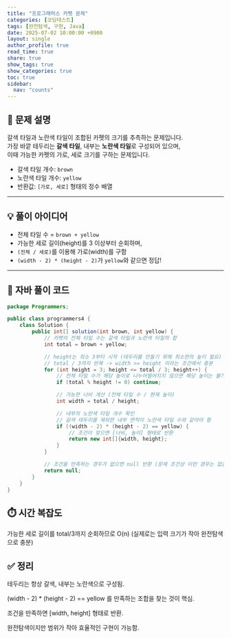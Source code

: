 ```yaml
---
title: "프로그래머스 카펫 문제"
categories: [코딩테스트]
tags: [완전탐색, 구현, Java]
date: 2025-07-02 10:00:00 +0900
layout: single
author_profile: true
read_time: true
share: true
show_tags: true
show_categories: true
toc: true
sidebar:
  nav: "counts"
---
```


## 🧩 문제 설명

갈색 타일과 노란색 타일이 조합된 카펫의 크기를 추측하는 문제입니다.  
가장 바깥 테두리는 **갈색 타일**, 내부는 **노란색 타일**로 구성되어 있으며,  
이때 가능한 카펫의 가로, 세로 크기를 구하는 문제입니다.

- 갈색 타일 개수: `brown`
- 노란색 타일 개수: `yellow`
- 반환값: `[가로, 세로]` 형태의 정수 배열

---

## 💡 풀이 아이디어

- 전체 타일 수 = `brown + yellow`
- 가능한 세로 길이(height)를 3 이상부터 순회하며,
- `(전체 / 세로)`를 이용해 가로(width)를 구함
- `(width - 2) * (height - 2)`가 `yellow`와 같으면 정답!

---

## 📄 자바 풀이 코드

```java
package Programmers;

public class programmers4 {
    class Solution {
        public int[] solution(int brown, int yellow) {
            // 카펫의 전체 타일 수는 갈색 타일과 노란색 타일의 합
            int total = brown + yellow;

            // height는 최소 3부터 시작 (테두리를 만들기 위해 최소한의 높이 필요)
            // total / 3까지 반복 -> width >= height 이라는 조건에서 충분
            for (int height = 3; height <= total / 3; height++) {
                // 전체 타일 수가 해당 높이로 나누어떨어지지 않으면 해당 높이는 불가능
                if (total % height != 0) continue;

                // 가능한 너비 계산 (전체 타일 수 / 현재 높이)
                int width = total / height;

                // 내부의 노란색 타일 개수 확인
                // 갈색 테두리를 제외한 내부 면적이 노란색 타일 수와 같아야 함
                if ((width - 2) * (height - 2) == yellow) {
                    // 조건이 맞으면 [너비, 높이] 형태로 반환
                    return new int[]{width, height};
                }
            }

            // 조건을 만족하는 경우가 없으면 null 반환 (문제 조건상 이런 경우는 없음)
            return null;
        }
    }
}

```

## ⏱️ 시간 복잡도

가능한 세로 길이를 total/3까지 순회하므로 O(n)
(실제로는 입력 크기가 작아 완전탐색으로 충분)

## ✅ 정리

테두리는 항상 갈색, 내부는 노란색으로 구성됨.

(width - 2) \* (height - 2) == yellow 를 만족하는 조합을 찾는 것이 핵심.

조건을 만족하면 [width, height] 형태로 반환.

완전탐색이지만 범위가 작아 효율적인 구현이 가능함.
